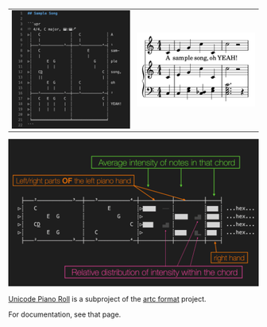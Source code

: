 |                                                                                   |                                                                   |
| --------------------------------------------------------------------------------- | ----------------------------------------------------------------- |
| ![Unicode Piano Roll code example from the documentation](./docs/images/code.png) | ![musical score rendered from that code](./docs/images/score.png) |

![Unicode Piano roll example that includes performance intensities](./docs/images/performance.png)

[Unicode Piano Roll](https://artcformat.org/unicode-piano-roll) is a subproject of the [artc format](https://artcformat.org) project.

For documentation, see that page.
